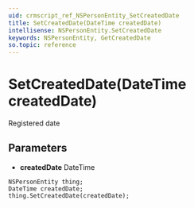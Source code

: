 ```yaml
---
uid: crmscript_ref_NSPersonEntity_SetCreatedDate
title: SetCreatedDate(DateTime createdDate)
intellisense: NSPersonEntity.SetCreatedDate
keywords: NSPersonEntity, GetCreatedDate
so.topic: reference
---
```


# SetCreatedDate(DateTime createdDate)

Registered date

## Parameters

* **createdDate** DateTime

```crmscript
NSPersonEntity thing;
DateTime createdDate;
thing.SetCreatedDate(createdDate);
```

